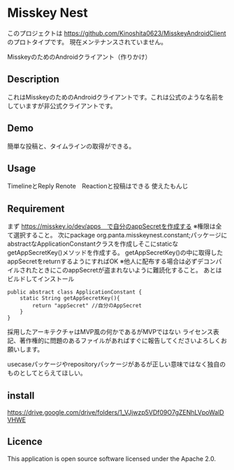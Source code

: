 # Misskey Nest
このプロジェクトは https://github.com/Kinoshita0623/MisskeyAndroidClient のプロトタイプです。
現在メンテナンスされていません。

MisskeyのためのAndroidクライアント（作りかけ）
## Description
これはMisskeyのためのAndroidクライアントです。これは公式のような名前をしていますが非公式クライアントです。
## Demo
簡単な投稿と、タイムラインの取得ができる。

## Usage
TimelineとReply Renote　Reactionと投稿はできる
使えたもんじ

## Requirement

まず
https://misskey.io/dev/apps　で自分のappSecretを作成する
※権限は全て選択すること。
次にpackage org.panta.misskeynest.constant;パッケージに
abstractなApplicationConstantクラスを作成しそこにstaticなgetAppSecretKey()メソッドを作成する。
getAppSecretKey()の中に取得したappSecretをreturnするようにすればOK
※他人に配布する場合は必ずデコンパイルされたときにこのappSecretが盗まれないように難読化すること。
あとはビルドしてインストール

```
public abstract class ApplicationConstant {
    static String getAppSecretKey(){
        return "appSecret" //自分のAppSecret
    }
}
```

採用したアーキテクチャはMVP風の何かであるがMVPではない
ライセンス表記、著作権的に問題のあるファイルがあればすぐに報告してくださいよろしくお願いします。

usecaseパッケージやrepositoryパッケージがあるが正しい意味ではなく独自のものとしてとらえてほしい。


## install
https://drive.google.com/drive/folders/1_VJjwzp5VDf09O7gZENhLVpoWalDVHWE

## Licence
This application is open source software licensed under the Apache 2.0.

